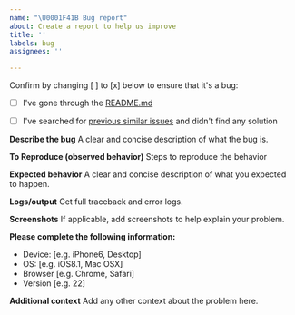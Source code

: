 ```yaml
---
name: "\U0001F41B Bug report"
about: Create a report to help us improve
title: ''
labels: bug
assignees: ''

---
```


Confirm by changing [ ] to [x] below to ensure that it's a bug:
- [ ] I've gone through the [README.md](https://github.com/maslick/koder/blob/master/README.md)
- [ ] I've searched for [previous similar issues](https://github.com/maslick/koder/issues) and didn't find any solution


**Describe the bug**
A clear and concise description of what the bug is.

**To Reproduce (observed behavior)**
Steps to reproduce the behavior

**Expected behavior**
A clear and concise description of what you expected to happen.

**Logs/output**
Get full traceback and error logs.

**Screenshots**
If applicable, add screenshots to help explain your problem.

**Please complete the following information:**
 - Device: [e.g. iPhone6, Desktop]
 - OS: [e.g. iOS8.1, Mac OSX]
 - Browser [e.g. Chrome, Safari]
 - Version [e.g. 22]

**Additional context**
Add any other context about the problem here.
